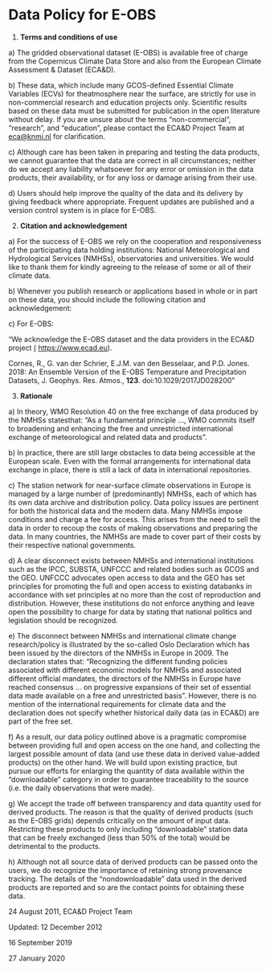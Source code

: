 # Data Policy for E-OBS

1.  **Terms and conditions of use**

a)  The gridded observational dataset (E-OBS) is available free of charge from the Copernicus Climate Data Store and also from the European Climate Assessment & Dataset (ECA&D).

b)  These data, which include many GCOS-defined Essential Climate Variables (ECVs) for theatmosphere near the surface, are strictly for use in non-commercial research and education projects only. Scientific results based on these data must be submitted for publication in the open literature without delay. If you are unsure about the terms “non-commercial”, “research”, and “education”, please contact the ECA&D Project Team at <u>eca@knmi.nl</u> for clarification.

c)  Although care has been taken in preparing and testing the data products, we cannot guarantee that the data are correct in all circumstances; neither do we accept any liability whatsoever for any error or omission in the data products, their availability, or for any loss or damage arising from their use.

d)  Users should help improve the quality of the data and its delivery by giving feedback where appropriate. Frequent updates are published and a version control system is in place for E-OBS.

2.  **Citation and acknowledgement**

a)  For the success of E-OBS we rely on the cooperation and responsiveness of the participating data holding institutions: National Meteorological and Hydrological Services (NMHSs), observatories and universities. We would like to thank them for kindly agreeing to the release of some or all of their climate data.

b)  Whenever you publish research or applications based in whole or in part on these data, you should include the following citation and acknowledgement:

c)  For E-OBS:

“We acknowledge the E-OBS dataset and the data providers in the ECA&D project [(](http://www.ecad.eu/) [<u>https://www.ecad.eu</u>](http://www.ecad.eu/)).

Cornes, R., G. van der Schrier, E.J.M. van den Besselaar, and P.D. Jones. 2018: An Ensemble Version of the E-OBS Temperature and Precipitation Datasets, J. Geophys. Res. Atmos., **123**. doi:10.1029/2017JD028200"

3.  **Rationale**

a)  In theory, WMO Resolution 40 on the free exchange of data produced by the NMHSs statesthat: “As a fundamental principle …, WMO commits itself to broadening and enhancing the free and unrestricted international exchange of meteorological and related data and products”.

b)  In practice, there are still large obstacles to data being accessible at the European scale. Even with the formal arrangements for international data exchange in place, there is still a lack of data in international repositories.

c)  The station network for near-surface climate observations in Europe is managed by a large number of (predominantly) NMHSs, each of which has its own data archive and distribution policy. Data policy issues are pertinent for both the historical data and the modern data. Many NMHSs impose conditions and charge a fee for access. This arises from the need to sell the data in order to recoup the costs of making observations and preparing the data. In many countries, the NMHSs are made to cover part of their costs by their respective national governments.

d)  A clear disconnect exists between NMHSs and international institutions such as the IPCC, SUBSTA, UNFCCC and related bodies such as GCOS and the GEO. UNFCCC advocates open access to data and the GEO has set principles for promoting the full and open access to existing databanks in accordance with set principles at no more than the cost of reproduction and distribution. However, these institutions do not enforce anything and leave open the possibility to charge for data by stating that national politics and legislation should be recognized.

e)  The disconnect between NMHSs and international climate change research/policy is illustrated by the so-called Oslo Declaration which has been issued by the directors of the NMHSs in Europe in 2009\. The declaration states that: “Recognizing the different funding policies associated with different economic models for NMHSs and associated different official mandates, the directors of the NMHSs in Europe have reached consensus … on progressive expansions of their set of essential data made available on a free and unrestricted basis”. However, there is no mention of the international requirements for climate data and the declaration does not specify whether historical daily data (as in ECA&D) are part of the free set.

f)  As a result, our data policy outlined above is a pragmatic compromise between providing full and open access on the one hand, and collecting the largest possible amount of data (and use these data in derived value-added products) on the other hand. We will build upon existing practice, but pursue our efforts for enlarging the quantity of data available within the “downloadable” category in order to guarantee traceability to the source (i.e. the daily observations that were made).

g)  We accept the trade off between transparency and data quantity used for derived products. The reason is that the quality of derived products (such as the E-OBS grids) depends critically on the amount of input data. Restricting these products to only including “downloadable” station data that can be freely exchanged (less than 50% of the total) would be detrimental to the products.

h)  Although not all source data of derived products can be passed onto the users, we do recognize the importance of retaining strong provenance tracking. The details of the “nondownloadable” data used in the derived products are reported and so are the contact points for obtaining these data.

24 August 2011, ECA&D Project Team

Updated: 12 December 2012

16 September 2019

27 January 2020

